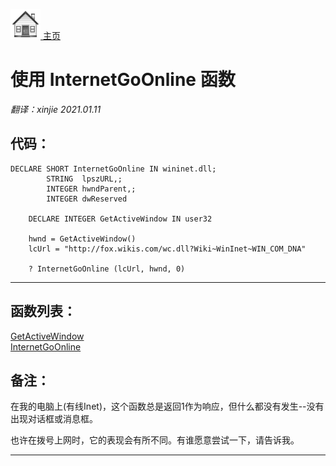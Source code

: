 [<img src="../images/home.png"> 主页 ](https://github.com/VFP9/Win32API)  

# 使用 InternetGoOnline 函数
_翻译：xinjie  2021.01.11_

## 代码：
```foxpro  
DECLARE SHORT InternetGoOnline IN wininet.dll;
    	STRING  lpszURL,;
    	INTEGER hwndParent,;
    	INTEGER dwReserved

	DECLARE INTEGER GetActiveWindow IN user32
	
	hwnd = GetActiveWindow()
	lcUrl = "http://fox.wikis.com/wc.dll?Wiki~WinInet~WIN_COM_DNA"

	? InternetGoOnline (lcUrl, hwnd, 0)  
```  
***  


## 函数列表：
[GetActiveWindow](../libraries/user32/GetActiveWindow.md)  
[InternetGoOnline](../libraries/wininet/InternetGoOnline.md)  

## 备注：
在我的电脑上(有线Inet)，这个函数总是返回1作为响应，但什么都没有发生--没有出现对话框或消息框。 
  
也许在拨号上网时，它的表现会有所不同。有谁愿意尝试一下，请告诉我。  
  
***  

